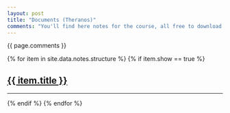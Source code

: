 ```yaml
---
layout: post
title: "Documents (Theranos)"
comments: "You'll find here notes for the course, all free to download and share! Share the joy of learning!"
---
```


{{ page.comments }}

<!-- <span style="color:#8AAAEA">Enjoy learning new things!<span> -->

<!-- feel free to customize to your liking, i just left examples of what one can do, but it's open for you! -->

<!-- in the notes folder, you can put all the uploaded files you want, it will put the links! if you have a new folder or topic, make it in the notes folder and modify the _data/notes.yml accordingly as well as the collections in _config.yml -->

<!-- note: you can have all the solutions in .md form too! if it's easier to write that way, just put them in the collections folders: _markdown_alternatives, just make sure they have a type: '...' as in the notes.yml 'reference' part. then, they'll show up in the notes section. -->

<div>
{% for item in site.data.notes.structure %}
  {% if item.show == true %}
  <a href="{{ item.url }}"><h2>{{ item.title }}</h2></a>
  <hr/>
  {% endif %}
{% endfor %}
</div>
